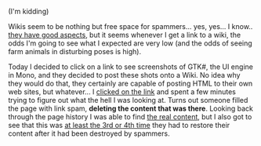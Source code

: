 (I'm kidding)

Wikis seem to be nothing but free space for spammers... yes, yes... I know.. [they have good aspects](http://www.pinvoke.net), but it seems whenever I get a link to a wiki, the odds I'm going to see what I expected are very low (and the odds of seeing farm animals in disturbing poses is high).

Today I decided to click on a link to see screenshots of GTK#, the UI engine in Mono, and they decided to post these shots onto a Wiki. No idea why they would do that, they certainly are capable of posting HTML to their own web sites, but whatever... I [clicked on the link](http://www.nullenvoid.com/gtksharp/wiki/index.php/ScreenShots) and spent a few minutes trying to figure out what the hell I was looking at. Turns out someone filled the page with link spam, **deleting the content that was there**. Looking back through the page history I was able to find [the real content](http://www.nullenvoid.com/gtksharp/wiki/index.php/ScreenShots?version=31), but I also got to see that this was [at least the 3rd or 4th time](http://www.nullenvoid.com/gtksharp/wiki/index.php/ScreenShots?action=PageHistory&version=31) they had to restore their content after it had been destroyed by spammers.